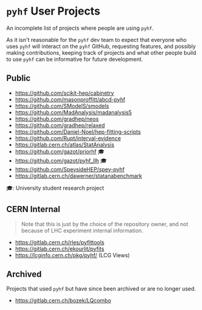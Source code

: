 # `pyhf` User Projects

An incomplete list of projects where people are using `pyhf`.

As it isn't reasonable for the `pyhf` dev team to expect that everyone who uses `pyhf` will interact on the `pyhf` GitHub, requesting features, and possibly making contributions, keeping track of projects and what other people build to use `pyhf` can be informative for future development.

## Public

* https://github.com/scikit-hep/cabinetry
* https://github.com/masonproffitt/abcd-pyhf
* https://github.com/SModelS/smodels
* https://github.com/MadAnalysis/madanalysis5
* https://github.com/gradhep/neos
* https://github.com/gradhep/relaxed
* https://github.com/Daniel-Noel/hep-fitting-scripts
* https://github.com/Rupt/interval-evidence
* https://gitlab.cern.ch/atlas/StatAnalysis
* https://github.com/gazot/priorhf 🎓
* https://github.com/gazot/pyhf_llh 🎓
* https://github.com/SpeysideHEP/spey-pyhf
* https://gitlab.cern.ch/dawerner/statanabenchmark

‍🎓: University student research project

## CERN Internal

> Note that this is just by the choice of the repository owner, and not because of LHC experiment internal information.

* https://gitlab.cern.ch/rles/pyfittools
* https://gitlab.cern.ch/ekourlit/pyfits
* https://lcginfo.cern.ch/pkg/pyhf/ (LCG Views)

## Archived

Projects that used `pyhf` but have since been archived or are no longer used.

* https://gitlab.cern.ch/bozek/LQcombo
